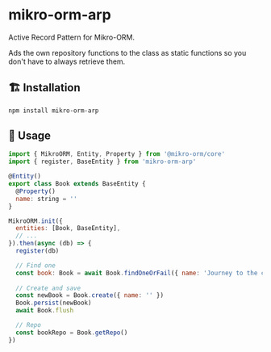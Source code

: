# mikro-orm-arp

Active Record Pattern for Mikro-ORM.

Ads the own repository functions to the class as static functions so you don't have to always retrieve them.

## 🏗 Installation

```bash
npm install mikro-orm-arp
```

## 🚀 Usage

```js
import { MikroORM, Entity, Property } from '@mikro-orm/core'
import { register, BaseEntity } from 'mikro-orm-arp'

@Entity()
export class Book extends BaseEntity {
  @Property()
  name: string = ''
}

MikroORM.init({
  entities: [Book, BaseEntity],
  // ...
}).then(async (db) => {
  register(db)

  // Find one
  const book: Book = await Book.findOneOrFail({ name: 'Journey to the center of the earth' })
 
  // Create and save
  const newBook = Book.create({ name: '' })
  Book.persist(newBook)
  await Book.flush

  // Repo
  const bookRepo = Book.getRepo()
})
```
